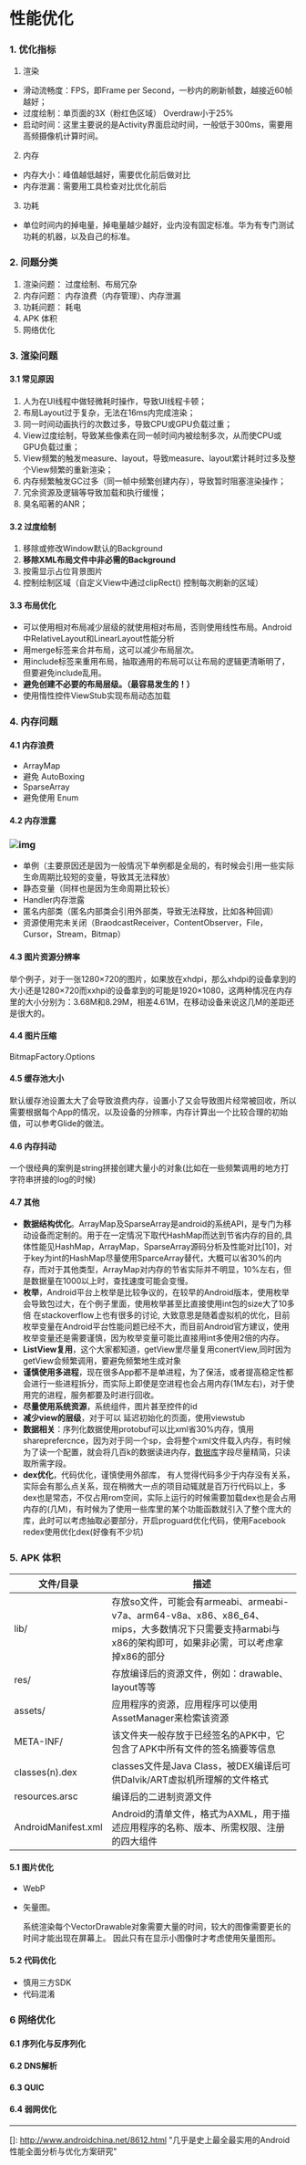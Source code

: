 # 性能优化

### 1. 优化指标

1. 渲染

- 滑动流畅度：FPS，即Frame per Second，一秒内的刷新帧数，越接近60帧越好；
- 过度绘制：单页面的3X（粉红色区域） Overdraw小于25%
- 启动时间：这里主要说的是Activity界面启动时间，一般低于300ms，需要用高频摄像机计算时间。

2. 内存

- 内存大小：峰值越低越好，需要优化前后做对比
- 内存泄漏：需要用工具检查对比优化前后

3. 功耗

- 单位时间内的掉电量，掉电量越少越好，业内没有固定标准。华为有专门测试功耗的机器，以及自己的标准。



### 2. 问题分类

1. 渲染问题： 过度绘制、布局冗杂
2. 内存问题： 内存浪费（内存管理）、内存泄漏
3. 功耗问题： 耗电
4. APK 体积
5. 网络优化



### 3. 渲染问题

#### 3.1 常见原因

1. 人为在UI线程中做轻微耗时操作，导致UI线程卡顿；
2. 布局Layout过于复杂，无法在16ms内完成渲染；
3. 同一时间动画执行的次数过多，导致CPU或GPU负载过重；
4. View过度绘制，导致某些像素在同一帧时间内被绘制多次，从而使CPU或GPU负载过重；
5. View频繁的触发measure、layout，导致measure、layout累计耗时过多及整个View频繁的重新渲染；
6. 内存频繁触发GC过多（同一帧中频繁创建内存），导致暂时阻塞渲染操作；
7. 冗余资源及逻辑等导致加载和执行缓慢；
8. 臭名昭著的ANR；

#### 3.2 过度绘制

1. 移除或修改Window默认的Background
2. **移除XML布局文件中非必需的Background**
3. 按需显示占位背景图片
4. 控制绘制区域（自定义View中通过clipRect() 控制每次刷新的区域）

#### 3.3 布局优化

- 可以使用相对布局减少层级的就使用相对布局，否则使用线性布局。Android中RelativeLayout和LinearLayout性能分析
- 用merge标签来合并布局，这可以减少布局层次。
- 用include标签来重用布局，抽取通用的布局可以让布局的逻辑更清晰明了，但要避免include乱用。
- **避免创建不必要的布局层级。（最容易发生的！）**
- 使用惰性控件ViewStub实现布局动态加载

### 4. 内存问题

#### 4.1 内存浪费

- ArrayMap
- 避免 AutoBoxing
- SparseArray
- 避免使用 Enum

#### 4.2 内存泄露

### ![img](https://f.wetest.qq.com/gqop/10000/20000/LabImage_5e6ca0237b69d1941b7e56c08e127315.png)

- 单例（主要原因还是因为一般情况下单例都是全局的，有时候会引用一些实际生命周期比较短的变量，导致其无法释放）
- 静态变量（同样也是因为生命周期比较长）
- Handler内存泄露
- 匿名内部类（匿名内部类会引用外部类，导致无法释放，比如各种回调）
- 资源使用完未关闭（BraodcastReceiver，ContentObserver，File，Cursor，Stream，Bitmap）

#### 4.3 图片资源分辨率

举个例子，对于一张1280×720的图片，如果放在xhdpi，那么xhdpi的设备拿到的大小还是1280×720而xxhpi的设备拿到的可能是1920×1080，这两种情况在内存里的大小分别为：3.68M和8.29M，相差4.61M，在移动设备来说这几M的差距还是很大的。

#### 4.4 图片压缩

BitmapFactory.Options

#### 4.5 缓存池大小

默认缓存池设置太大了会导致浪费内存，设置小了又会导致图片经常被回收，所以需要根据每个App的情况，以及设备的分辨率，内存计算出一个比较合理的初始值，可以参考Glide的做法。

#### 4.6 内存抖动

一个很经典的案例是string拼接创建大量小的对象(比如在一些频繁调用的地方打字符串拼接的log的时候)

#### 4.7 其他

- **数据结构优化**。ArrayMap及SparseArray是android的系统API，是专门为移动设备而定制的。用于在一定情况下取代HashMap而达到节省内存的目的,具体性能见HashMap，ArrayMap，SparseArray源码分析及性能对比[10]，对于key为int的HashMap尽量使用SparceArray替代，大概可以省30%的内存，而对于其他类型，ArrayMap对内存的节省实际并不明显，10%左右，但是数据量在1000以上时，查找速度可能会变慢。
- **枚举**，Android平台上枚举是比较争议的，在较早的Android版本，使用枚举会导致包过大，在个例子里面，使用枚举甚至比直接使用int包的size大了10多倍 在stackoverflow上也有很多的讨论, 大致意思是随着虚拟机的优化，目前枚举变量在Android平台性能问题已经不大，而目前Android官方建议，使用枚举变量还是需要谨慎，因为枚举变量可能比直接用int多使用2倍的内存。
- **ListView复用**，这个大家都知道，getView里尽量复用conertView,同时因为getView会频繁调用，要避免频繁地生成对象
- **谨慎使用多进程**，现在很多App都不是单进程，为了保活，或者提高稳定性都会进行一些进程拆分，而实际上即使是空进程也会占用内存(1M左右)，对于使用完的进程，服务都要及时进行回收。
- **尽量使用系统资源**，系统组件，图片甚至控件的id
- **减少view的层级**，对于可以 延迟初始化的页面，使用viewstub
- **数据相关**：序列化数据使用protobuf可以比xml省30%内存，慎用shareprefercnce，因为对于同一个sp，会将整个xml文件载入内存，有时候为了读一个配置，就会将几百k的数据读进内存，[数据库](http://lib.csdn.net/base/14)字段尽量精简，只读取所需字段。
- **dex优化**，代码优化，谨慎使用外部库， 有人觉得代码多少于内存没有关系，实际会有那么点关系，现在稍微大一点的项目动辄就是百万行代码以上，多dex也是常态，不仅占用rom空间，实际上运行的时候需要加载dex也是会占用内存的(几M)，有时候为了使用一些库里的某个功能函数就引入了整个庞大的库，此时可以考虑抽取必要部分，开启proguard优化代码，使用Facebook redex使用优化dex(好像有不少坑)



### 5. APK 体积

| 文件/目录           | 描述                                                         |
| ------------------- | ------------------------------------------------------------ |
| lib/                | 存放so文件，可能会有armeabi、armeabi-v7a、arm64-v8a、x86、x86_64、mips，大多数情况下只需要支持armabi与x86的架构即可，如果非必需，可以考虑拿掉x86的部分 |
| res/                | 存放编译后的资源文件，例如：drawable、layout等等             |
| assets/             | 应用程序的资源，应用程序可以使用AssetManager来检索该资源     |
| META-INF/           | 该文件夹一般存放于已经签名的APK中，它包含了APK中所有文件的签名摘要等信息 |
| classes(n).dex      | classes文件是Java Class，被DEX编译后可供Dalvik/ART虚拟机所理解的文件格式 |
| resources.arsc      | 编译后的二进制资源文件                                       |
| AndroidManifest.xml | Android的清单文件，格式为AXML，用于描述应用程序的名称、版本、所需权限、注册的四大组件 |

#### 5.1 图片优化

- WebP

- 矢量图。

  系统渲染每个VectorDrawable对象需要大量的时间，较大的图像需要更长的时间才能出现在屏幕上。 因此只有在显示小图像时才考虑使用矢量图形。

#### 5.2 代码优化

- 慎用三方SDK
- 代码混淆



### 6 网络优化

#### 6.1 序列化与反序列化



#### 6.2 DNS解析



#### 6.3 QUIC



#### 6.4 弱网优化



------

[]: http://www.androidchina.net/8612.html	"几乎是史上最全最实用的Android性能全面分析与优化方案研究"



